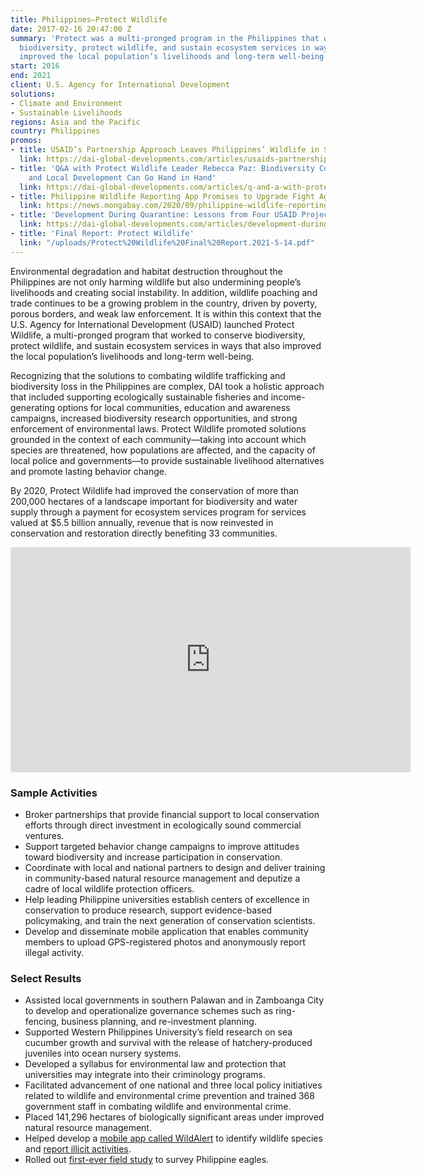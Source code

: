 ```yaml
---
title: Philippines—Protect Wildlife
date: 2017-02-16 20:47:00 Z
summary: 'Protect was a multi-pronged program in the Philippines that worked to conserve
  biodiversity, protect wildlife, and sustain ecosystem services in ways that also
  improved the local population’s livelihoods and long-term well-being. '
start: 2016
end: 2021
client: U.S. Agency for International Development
solutions:
- Climate and Environment
- Sustainable Livelihoods
regions: Asia and the Pacific
country: Philippines
promos:
- title: USAID’s Partnership Approach Leaves Philippines’ Wildlife in Safer Hands
  link: https://dai-global-developments.com/articles/usaids-partnership-approach-leaves-philippines-wildlife-in-safer-hands
- title: 'Q&A with Protect Wildlife Leader Rebecca Paz: Biodiversity Conservation
    and Local Development Can Go Hand in Hand'
  link: https://dai-global-developments.com/articles/q-and-a-with-protect-wildlife-leader-rebecca-paz-biodiversity-conservation-and-local-development-can-go-hand-in-hand
- title: Philippine Wildlife Reporting App Promises to Upgrade Fight Against Trafficking
  link: https://news.mongabay.com/2020/09/philippine-wildlife-reporting-app-promises-to-upgrade-fight-against-trafficking/
- title: 'Development During Quarantine: Lessons from Four USAID Projects'
  link: https://dai-global-developments.com/articles/development-during-quarantine-lessons-from-four-usaid-projects
- title: 'Final Report: Protect Wildlife'
  link: "/uploads/Protect%20Wildlife%20Final%20Report.2021-5-14.pdf"
---
```


Environmental degradation and habitat destruction throughout the Philippines are not only harming wildlife but also undermining people’s livelihoods and creating social instability. In addition, wildlife poaching and trade continues to be a growing problem in the country, driven by poverty, porous borders, and weak law enforcement. It is within this context that the U.S. Agency for International Development (USAID) launched Protect Wildlife, a multi-pronged program that worked to conserve biodiversity, protect wildlife, and sustain ecosystem services in ways that also improved the local population’s livelihoods and long-term well-being.

Recognizing that the solutions to combating wildlife trafficking and biodiversity loss in the Philippines are complex, DAI took a holistic approach that included supporting ecologically sustainable fisheries and income-generating options for local communities, education and awareness campaigns, increased biodiversity research opportunities, and strong enforcement of environmental laws. Protect Wildlife promoted solutions grounded in the context of each community—taking into account which species are threatened, how populations are affected, and the capacity of local police and governments—to provide sustainable livelihood alternatives and promote lasting behavior change. 

By 2020, Protect Wildlife had improved the conservation of more than 200,000 hectares of a landscape important for biodiversity and water supply through a payment for ecosystem services program for services valued at $5.5 billion annually, revenue that is now reinvested in conservation and restoration directly benefiting 33 communities. 

<iframe src="https://player.vimeo.com/video/208299306" width="640" height="360" frameborder="0" webkitallowfullscreen mozallowfullscreen allowfullscreen></iframe>

### Sample Activities

* Broker partnerships that provide financial support to local conservation efforts through direct investment in ecologically sound commercial ventures.
* Support targeted behavior change campaigns to improve attitudes toward biodiversity and increase participation in conservation.
* Coordinate with local and national partners to design and deliver training in community-based natural resource management and deputize a cadre of local wildlife protection officers.
* Help leading Philippine universities establish centers of excellence in conservation to produce research, support evidence-based policymaking, and train the next generation of conservation scientists.
* Develop and disseminate mobile application that enables community members to upload GPS-registered photos and anonymously report illegal activity.

### Select Results

* Assisted local governments in southern Palawan and in Zamboanga City to develop and operationalize governance schemes such as ring-fencing, business planning, and re-investment planning.
* Supported Western Philippines University’s field research on sea cucumber growth and survival with the release of hatchery-produced juveniles into ocean nursery systems.
* Developed a syllabus for environmental law and protection that universities may integrate into their criminology programs.
* Facilitated advancement of one national and three local policy initiatives related to wildlife and environmental crime prevention and trained 368 government staff in combating wildlife and environmental crime.
* Placed 141,296 hectares of biologically significant areas under improved natural resource management.
* Helped develop a [mobile app called WildAlert](https://technology.inquirer.net/97103/app-to-help-curb-wildlife-trafficking) to identify wildlife species and [report illicit activities](https://news.mongabay.com/2020/09/philippine-wildlife-reporting-app-promises-to-upgrade-fight-against-trafficking/).
* Rolled out [first-ever field study](https://environews.ph/biodiversity/partnership-for-research-and-conservation-gives-hope-for-the-philippine-eagle-to-thrive/) to survey Philippine eagles.